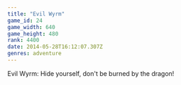```yaml
---
title: "Evil Wyrm"
game_id: 24
game_width: 640
game_height: 480
rank: 4400
date: 2014-05-28T16:12:07.307Z
genres: adventure
---
```

Evil Wyrm: Hide yourself, don't be burned by the dragon!